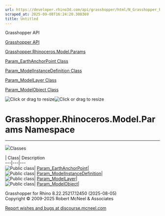 ```yaml
---
url: https://developer.rhino3d.com/api/grasshopper/html/N_Grasshopper_Rhinoceros_Model_Params.htm#!
scraped_at: 2025-09-08T16:24:20.308369
title: Untitled
---
```


Grasshopper API

[Grasshopper API](../html/723c01da-9986-4db2-8f53-6f3a7494df75.htm
"Grasshopper API")

[Grasshopper.Rhinoceros.Model.Params](../html/N_Grasshopper_Rhinoceros_Model_Params.htm
"Grasshopper.Rhinoceros.Model.Params")

[Param_EarthAnchorPoint
Class](../html/T_Grasshopper_Rhinoceros_Model_Params_Param_EarthAnchorPoint.htm
"Param_EarthAnchorPoint Class")

[Param_ModelInstanceDefinition
Class](../html/T_Grasshopper_Rhinoceros_Model_Params_Param_ModelInstanceDefinition.htm
"Param_ModelInstanceDefinition Class")

[Param_ModelLayer
Class](../html/T_Grasshopper_Rhinoceros_Model_Params_Param_ModelLayer.htm
"Param_ModelLayer Class")

[Param_ModelObject
Class](../html/T_Grasshopper_Rhinoceros_Model_Params_Param_ModelObject.htm
"Param_ModelObject Class")

![Click or drag to resize](../icons/TocOpen.gif)![Click or drag to
resize](../icons/TocClose.gif)

# Grasshopper.Rhinoceros.Model.Params Namespace  
  
---  
  
![](../icons/SectionExpanded.png)Classes

| Class| Description  
---|---|---  
![Public class](../icons/pubclass.gif)|
[Param_EarthAnchorPoint](T_Grasshopper_Rhinoceros_Model_Params_Param_EarthAnchorPoint.htm)|  
![Public class](../icons/pubclass.gif)|
[Param_ModelInstanceDefinition](T_Grasshopper_Rhinoceros_Model_Params_Param_ModelInstanceDefinition.htm)|  
![Public class](../icons/pubclass.gif)|
[Param_ModelLayer](T_Grasshopper_Rhinoceros_Model_Params_Param_ModelLayer.htm)|  
![Public class](../icons/pubclass.gif)|
[Param_ModelObject](T_Grasshopper_Rhinoceros_Model_Params_Param_ModelObject.htm)|  
  
Grasshopper for Rhino 8.22.25217.12450 (2025-08-05)  
Copyright © 2009-2025 Robert McNeel & Associates

[Report wishes and bugs at
discourse.mcneel.com](https://discourse.mcneel.com/c/grasshopper)

